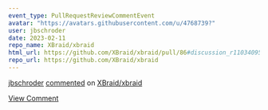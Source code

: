 ```yaml
---
event_type: PullRequestReviewCommentEvent
avatar: "https://avatars.githubusercontent.com/u/4768739?"
user: jbschroder
date: 2023-02-11
repo_name: XBraid/xbraid
html_url: https://github.com/XBraid/xbraid/pull/86#discussion_r1103409509
repo_url: https://github.com/XBraid/xbraid
---
```


<a href='https://github.com/jbschroder' target='_blank'>jbschroder</a> <a href='https://github.com/XBraid/xbraid/pull/86#discussion_r1103409509' target='_blank'>commented</a> on <a href='https://github.com/XBraid/xbraid' target='_blank'>XBraid/xbraid</a>

<a href='https://github.com/XBraid/xbraid/pull/86#discussion_r1103409509' target='_blank'>View Comment</a>
